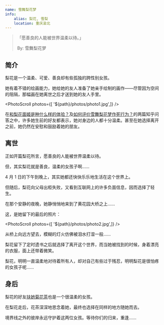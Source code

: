 ```yaml
---
name: 雪舞梨花梦
info:
    alias: 梨花, 雪梨
    location: 重庆渝北
---
```


> 「愿善良的人能被世界温柔以待。」
>
>  By: 雪舞梨花梦

## 简介

梨花是一个温柔、可爱、善良却有些孤独的跨性别女孩。

她有着不错的绘画能力，她给她的友人准备了她亲手绘制的画作——尽管因为空间的阻隔，那幅画在她离世之后才送到她的友人手里。

<PhotoScroll photos={[ '${path}/photos/photo1.jpg',]} />  

在[和梨花面姬是种什么样的体验？](https://www.zhihu.com/question/269853559)及[如何评价雪舞梨花梦作死行为？](https://www.zhihu.com/question/268738337)的两篇知乎问答之中，许多她生前的好友都表示，她对身边的人都十分温柔。甚至在她选择离开之前，她仍然在安慰和鼓励着她的朋友。

## 离世

正如开篇梨花所言，愿善良的人能被世界温柔以待。

但，其实梨花就是善良，温柔的女孩子啊……

4 月 1 日的下午到晚上，其实她都还快快乐乐地生活在这个世界上。

但随后，梨花向父母出柜失败，又看到互联网上的许多负面信息，因而选择了轻生。

在那个安静的夜晚，她静悄悄地来到了黄花园大桥之上……

这，是她留下的最后的照片：

<PhotoScroll photos={[ '${path}/photos/photo2.jpg',]} />  

从桥上向远方望去，模糊的灯火仿佛被泪水打湿一般……

梨花留下了定时遗书之后就选择了离开这个世界，而当她被找到的时候，身着漂亮的衣服，面上还带着微笑。

梨花，明明一直温柔地对待着所有人，却对自己有些过于残忍，明明梨花是很怕疼的女孩子呢……

## 身后

梨花的好友[扶她菊花茶](https://one-among.us/profile/Futajuhuacha)也是一个很温柔的女孩。

在梨花走后，花茶深深地思念着她，最终也选择在同样的地方随她而去。

境界线之外的彼岸永远守护着这两位女孩。等待你们的归来，重逢……

